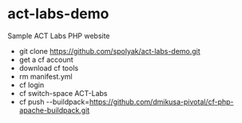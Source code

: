 act-labs-demo
=============

Sample ACT Labs PHP website

* git clone https://github.com/spolyak/act-labs-demo.git
* get a cf account
* download cf tools
* rm manifest.yml
* cf login
* cf switch-space ACT-Labs
* cf push --buildpack=https://github.com/dmikusa-pivotal/cf-php-apache-buildpack.git
